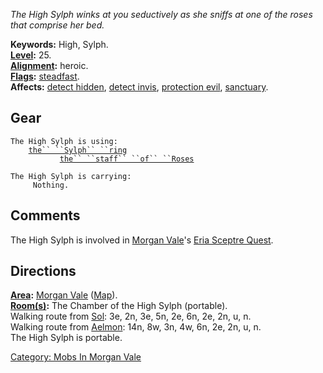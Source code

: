 *The High Sylph winks at you seductively as she sniffs at one of the
roses that comprise her bed.*

**Keywords:** High, Sylph.  
**[Level](Level "wikilink"):** 25.  
**[Alignment](Alignment "wikilink"):** heroic.  
**[Flags](:Category:_Mob_Types "wikilink"):**
[steadfast](Sentinel_Mobs "wikilink").  
**Affects:** [detect hidden](Detect_Hidden "wikilink"), [detect
invis](Detect_Invis "wikilink"), [protection
evil](Protection_Evil "wikilink"), [sanctuary](Sanctuary "wikilink").  

## Gear

`The High Sylph is using:`  
<worn on finger>`    `[`the`` ``Sylph`` ``ring`](Sylph_Ring "wikilink")  
<wielded>`           `[`the`` ``staff`` ``of`` ``Roses`](Staff_Of_Roses "wikilink")

`The High Sylph is carrying:`  
`     Nothing.`

## Comments

The High Sylph is involved in [Morgan
Vale](:Category:_Morgan_Vale "wikilink")'s [Eria Sceptre
Quest](Eria_Sceptre_Quest "wikilink").

## Directions

**[Area](:Category:_Areas "wikilink"):** [Morgan
Vale](:Category:_Morgan_Vale "wikilink")
([Map](Morgan_Vale_Map "wikilink")).  
**[Room(s)](:Category:_Rooms "wikilink"):** The Chamber of the High
Sylph (portable).  
Walking route from [Sol](Sol "wikilink"): 3e, 2n, 3e, 5n, 2e, 6n, 2e,
2n, u, n.  
Walking route from [Aelmon](Aelmon "wikilink"): 14n, 8w, 3n, 4w, 6n, 2e,
2n, u, n.  
The High Sylph is portable.  

[Category: Mobs In Morgan
Vale](Category:_Mobs_In_Morgan_Vale "wikilink")
